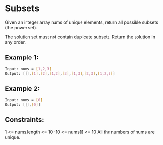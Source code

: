 # Subsets

Given an integer array nums of unique elements, return all possible 
subsets
 (the power set).

The solution set must not contain duplicate subsets. Return the solution in any order.

## Example 1:

```bash
Input: nums = [1,2,3]
Output: [[],[1],[2],[1,2],[3],[1,3],[2,3],[1,2,3]]
```

## Example 2:

```bash
Input: nums = [0]
Output: [[],[0]]
```

## Constraints:

1 <= nums.length <= 10
-10 <= nums[i] <= 10
All the numbers of nums are unique.